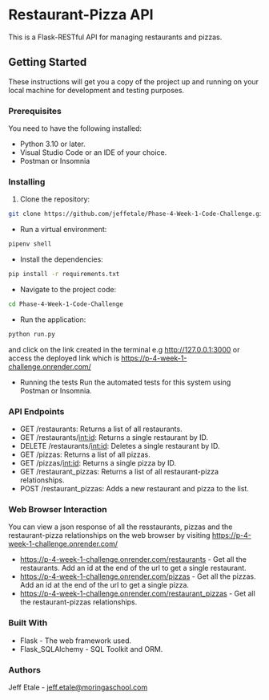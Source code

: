 # Restaurant-Pizza API

This is a Flask-RESTful API for managing restaurants and pizzas.

## Getting Started

These instructions will get you a copy of the project up and running on your local machine for development and testing purposes.

### Prerequisites

You need to have the following installed:
- Python 3.10 or later.
- Visual Studio Code or an IDE of your choice.
- Postman or Insomnia

### Installing
1. Clone the repository:

```bash
git clone https://github.com/jeffetale/Phase-4-Week-1-Code-Challenge.git
```
* Run a virtual environment:
```bash
pipenv shell
```
* Install the dependencies:
```bash
pip install -r requirements.txt
```
* Navigate to the project code:
```bash
cd Phase-4-Week-1-Code-Challenge
```
* Run the application:
```bash
python run.py
```
and click on the link created in the terminal e.g http://127.0.0.1:3000   or access the deployed link which is https://p-4-week-1-challenge.onrender.com/
* Running the tests
Run the automated tests for this system using Postman or Insomnia.

### API Endpoints
* GET /restaurants: Returns a list of all restaurants.
* GET /restaurants/<int:id>: Returns a single restaurant by ID.
* DELETE /restaurants/<int:id>: Deletes a single restaurant by ID.
* GET /pizzas: Returns a list of all pizzas.
* GET /pizzas/<int:id>: Returns a single pizza by ID.
* GET /restaurant_pizzas: Returns a list of all restaurant-pizza relationships.
* POST /restaurant_pizzas: Adds a new restaurant and pizza to the list.

### Web Browser Interaction
You can view a json response of all the resstaurants, pizzas and the restaurant-pizza relationships on the web browser by visiting https://p-4-week-1-challenge.onrender.com/

* https://p-4-week-1-challenge.onrender.com/restaurants - Get all the restaurants. Add an id at the end of the url to get a single restaurant.
* https://p-4-week-1-challenge.onrender.com/pizzas - Get all the pizzas. Add an id at the end of the url to get a single pizza.
* https://p-4-week-1-challenge.onrender.com/restaurant_pizzas - Get all the restaurant-pizzas relationships.


### Built With
- Flask - The web framework used.
- Flask_SQLAlchemy - SQL Toolkit and ORM.

### Authors
Jeff Etale - jeff.etale@moringaschool.com
